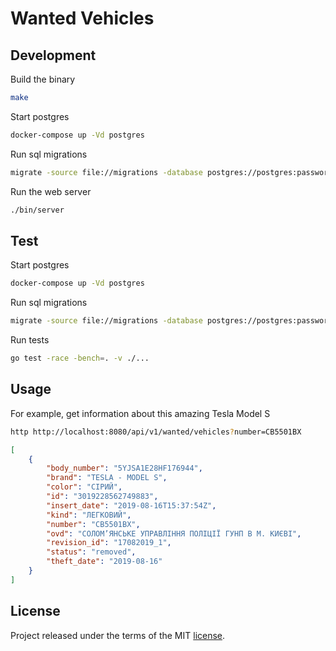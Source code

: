 # Wanted Vehicles

## Development

Build the binary

```sh
make
```

Start postgres

```sh
docker-compose up -Vd postgres
```

Run sql migrations

```sh
migrate -source file://migrations -database postgres://postgres:password@127.0.0.1/wanted\?sslmode=disable up
```

Run the web server

```sh
./bin/server
```

## Test

Start postgres

```sh
docker-compose up -Vd postgres
```

Run sql migrations

```sh
migrate -source file://migrations -database postgres://postgres:password@127.0.0.1/wanted\?sslmode=disable up
```

Run tests

```sh
go test -race -bench=. -v ./...
```

## Usage

For example, get information about this amazing Tesla Model S

```sh
http http://localhost:8080/api/v1/wanted/vehicles?number=СВ5501ВХ
```

```json
[
    {
        "body_number": "5YJSA1E28HF176944",
        "brand": "TESLA - MODEL S",
        "color": "СІРИЙ",
        "id": "3019228562749883",
        "insert_date": "2019-08-16T15:37:54Z",
        "kind": "ЛЕГКОВИЙ",
        "number": "СВ5501ВХ",
        "ovd": "СОЛОМ’ЯНСЬКЕ УПРАВЛІННЯ ПОЛІЦІЇ ГУНП В М. КИЄВІ",
        "revision_id": "17082019_1",
        "status": "removed",
        "theft_date": "2019-08-16"
    }
]
```

## License

Project released under the terms of the MIT [license](./LICENSE).
